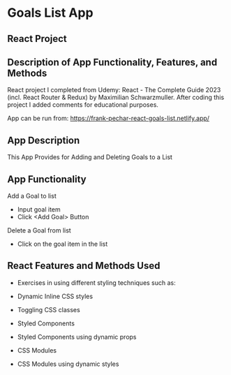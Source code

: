 # Goals List App
## React Project

## Description of App Functionality, Features, and Methods

React project I completed from Udemy: React - The Complete Guide 2023 (incl. React Router & Redux) by Maximilian Schwarzmuller. After coding this project I added comments for educational purposes.

App can be run from: https://frank-pechar-react-goals-list.netlify.app/

## App Description

This App Provides for Adding and Deleting Goals to a List

## App Functionality

Add a Goal to list

  - Input goal item
  - Click &lt;Add Goal&gt; Button

Delete a Goal from list

  - Click on the goal item in the list

## React Features and Methods Used

- Exercises in using different styling techniques
such as:

- Dynamic Inline CSS styles
- Toggling CSS classes
- Styled Components
- Styled Components using dynamic props
- CSS Modules
- CSS Modules using dynamic styles
